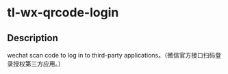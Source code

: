 # tl-wx-qrcode-login

## Description

wechat scan code to log in to third-party applications。（微信官方接口扫码登录授权第三方应用。）


